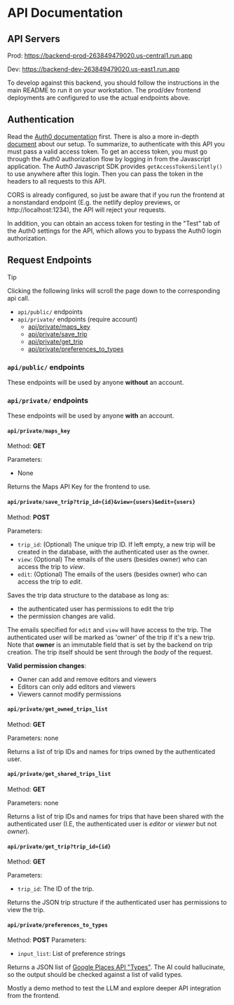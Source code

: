 # API Documentation

## API Servers

Prod: https://backend-prod-263849479020.us-central1.run.app

Dev: https://backend-dev-263849479020.us-east1.run.app

To develop against this backend, you should follow the instructions in the main README to run it on your workstation.
The prod/dev frontend deployments are configured to use the actual endpoints above.

## Authentication

Read the [Auth0 documentation](https://auth0.com/docs/quickstart/backend/python/02-using) first. There is also a more
in-depth [document](https://auth0.com/docs/get-started/architecture-scenarios/spa-api) about our setup. To summarize, to
authenticate with this API you must pass a valid access token. To get an access token, you must go through the Auth0
authorization flow by logging in from the Javascript application. The Auth0 Javascript SDK provides
`getAccessTokenSilently()` to use anywhere after this login. Then you can pass the token in the headers to all requests
to this API.

CORS is already configured, so just be aware that if you run the frontend at a nonstandard endpoint (E.g. the netlify
deploy previews, or http://localhost:1234), the API will reject your requests.

In addition, you can obtain an access token for testing in the "Test" tab of the Auth0 settings for the API, which
allows you to bypass the Auth0 login authorization.

## Request Endpoints

> [!TIP]
> Clicking the following links will scroll the page down to the corresponding api call.

- `api/public/` endpoints
- `api/private/` endpoints (require account)
    - [api/private/maps_key](#apiprivatemaps_key)
    - [api/private/save_trip](#apiprivatesave_tripuser_ididviewuserseditusers)
    - [api/private/get_trip](#apiprivateget_tripuser_idid)
    - [api/private/preferences_to_types](#apiprivatepreferences_to_types)

### `api/public/` endpoints

These endpoints will be used by anyone **without** an account.

### `api/private/` endpoints

These endpoints will be used by anyone **with** an account.

#### `api/private/maps_key`

Method: **GET**

Parameters:

- None

Returns the Maps API Key for the frontend to use.

#### `api/private/save_trip?trip_id={id}&view={users}&edit={users}`

Method: **POST**

Parameters:

- `trip_id`: (Optional) The unique trip ID. If left empty, a new trip
  will be created in the database, with the authenticated user as the
  owner.
- `view`: (Optional) The emails of the users (besides owner) who can
  access the trip to *view*.
- `edit`: (Optional) The emails of the users (besides owner) who can
  access the trip to *edit*.

Saves the trip data structure to the database as long as:

- the authenticated user has permissions to edit the trip
- the permission changes are valid.

The emails specified for `edit` and `view` will have access to the
trip. The authenticated user will be marked as 'owner' of the trip if
it's a new trip. Note that **owner** is an immutable field that is set
by the backend on trip creation. The trip itself should be sent
through the _body_ of the request.

**Valid permission changes**:

- Owner can add and remove editors and viewers
- Editors can only add editors and viewers
- Viewers cannot modify permissions

#### `api/private/get_owned_trips_list` <!--  -->

Method: **GET**

Parameters: none

Returns a list of trip IDs and names for trips owned by the authenticated user.

#### `api/private/get_shared_trips_list`
Method: **GET**

Parameters: none

Returns a list of trip IDs and names for trips that have been shared
with the authenticated user (I.E, the authenticated user is _editor_
or _viewer_ but not _owner_).

#### `api/private/get_trip?trip_id={id}`

Method: **GET**

Parameters:

- `trip_id`: The ID of the trip.

Returns the JSON trip structure if the authenticated user has
permissions to view the trip.

#### `api/private/preferences_to_types`

Method: **POST**
Parameters:
- `input_list`: List of preference strings

Returns a JSON list of [Google Places API
"Types"](https://developers.google.com/maps/documentation/places/web-service/supported_types). The
AI could hallucinate, so the output should be checked against a list
of valid types.

Mostly a demo method to test the LLM and explore deeper API
integration from the frontend.
